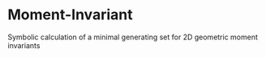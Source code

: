 # Moment-Invariant
Symbolic calculation of a minimal generating set for 2D geometric moment invariants
